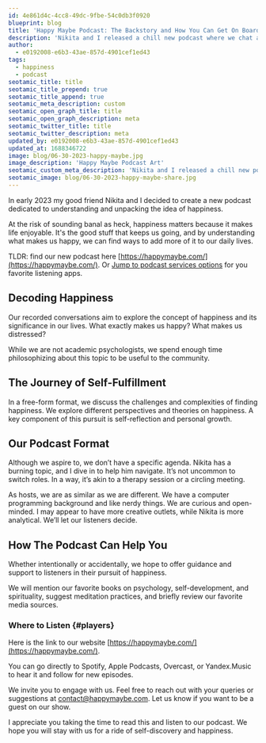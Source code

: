 ```yaml
---
id: 4e861d4c-4cc8-49dc-9fbe-54c0db3f0920
blueprint: blog
title: 'Happy Maybe Podcast: The Backstory and How You Can Get On Board'
description: 'Nikita and I released a chill new podcast where we chat about all things happiness. Expect deep talks, personal growth tips, and a bit of book-nerdery as we try to figure out what makes us tick. Find us at https://happymaybe.com/ and come hang out with us!'
author:
  - e0192008-e6b3-43ae-857d-4901cef1ed43
tags:
  - happiness
  - podcast
seotamic_title: title
seotamic_title_prepend: true
seotamic_title_append: true
seotamic_meta_description: custom
seotamic_open_graph_title: title
seotamic_open_graph_description: meta
seotamic_twitter_title: title
seotamic_twitter_description: meta
updated_by: e0192008-e6b3-43ae-857d-4901cef1ed43
updated_at: 1688346722
image: blog/06-30-2023-happy-maybe.jpg
image_description: 'Happy Maybe Podcast Art'
seotamic_custom_meta_description: 'Nikita and I released a chill new podcast where we chat about all things happiness. Expect deep talks, personal growth tips, and a bit of book-nerdery as we try to figure out what makes us tick. Find us at https://happymaybe.com/ and come hang out with us!'
seotamic_image: blog/06-30-2023-happy-maybe-share.jpg
---
```

In early 2023 my good friend Nikita and I decided to create a new podcast dedicated to understanding and unpacking the idea of happiness.

At the risk of sounding banal as heck, happiness matters because it makes life enjoyable. It's the good stuff that keeps us going, and by understanding what makes us happy, we can find ways to add more of it to our daily lives.

TLDR: find our new podcast here [https://happymaybe.com/](https://happymaybe.com/). Or [Jump to podcast services options](#players) for you favorite listening apps.

## Decoding Happiness
Our recorded conversations aim to explore the concept of happiness and its significance in our lives. What exactly makes us happy? What makes us distressed?

While we are not academic psychologists, we spend enough time philosophizing about this topic to be useful to the community.

## The Journey of Self-Fulfillment

In a free-form format, we discuss the challenges and complexities of finding happiness. We explore different perspectives and theories on happiness. A key component of this pursuit is self-reflection and personal growth.

## Our Podcast Format

Although we aspire to, we don’t have a specific agenda. Nikita has a burning topic, and I dive in to help him navigate. It’s not uncommon to switch roles. In a way, it’s akin to a therapy session or a circling meeting.

As hosts, we are as similar as we are different. We have a computer programming background and like nerdy things. We are curious and open-minded. I may appear to have more creative outlets, while Nikita is more analytical. We’ll let our listeners decide.

## How The Podcast Can Help You

Whether intentionally or accidentally, we hope to offer guidance and support to listeners in their pursuit of happiness.

We will mention our favorite books on psychology, self-development, and spirituality, suggest meditation practices, and briefly review our favorite media sources.

### Where to Listen {#players}

Here is the link to our website [https://happymaybe.com/](https://happymaybe.com/).

You can go directly to Spotify, Apple Podcasts, Overcast, or Yandex.Music to hear it and follow for new episodes.

We invite you to engage with us. Feel free to reach out with your queries or suggestions at [contact@happymaybe.com](mailto:contact@happymaybe.com). Let us know if you want to be a guest on our show.

I appreciate you taking the time to read this and listen to our podcast. We hope you will stay with us for a ride of self-discovery and happiness.